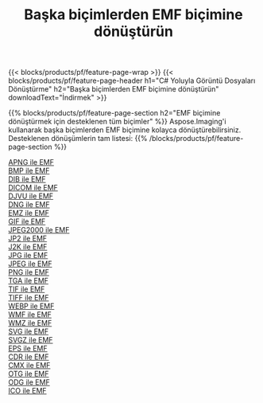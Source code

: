 ﻿---
title: Başka biçimlerden EMF biçimine dönüştürün 
weight: 3920
url: /tr/net/conversion/to/emf 
lang: tr
langdirlevel: 2
locales: zh-hans,ja,it,ru,de,es,fr,nl,id,lt,pl,pt,vi,tr,ko,zh-hant,ar,hi,th,sv,cs,uk,he
description: Aspose.Imaging'i kullanarak başka biçimlerden EMF biçimine kolayca dönüştürebilirsiniz
---

{{< blocks/products/pf/feature-page-wrap >}}
{{< blocks/products/pf/feature-page-header h1="C# Yoluyla Görüntü Dosyaları Dönüştürme" h2="Başka biçimlerden EMF biçimine dönüştürün" downloadText="İndirmek" >}}


{{% blocks/products/pf/feature-page-section  h2="EMF biçimine dönüştürmek için desteklenen tüm biçimler" %}}
Aspose.Imaging'i kullanarak başka biçimlerden EMF biçimine kolayca dönüştürebilirsiniz.
<br/>
Desteklenen dönüşümlerin tam listesi:
{{% /blocks/products/pf/feature-page-section %}}
<div class="container-fluid productfamilypage bg-gray">
    <div class="convertypes bg-gray agp-content section">
        <div class="container">
		<div class="row other-converters">
		    <div class='col-md-2 other-converter remove-lp remove-rp'><a href="/imaging/tr/net/conversion/apng-to-emf" >APNG ile EMF</a></div>
<div class='col-md-2 other-converter remove-lp remove-rp'><a href="/imaging/tr/net/conversion/bmp-to-emf" >BMP ile EMF</a></div>
<div class='col-md-2 other-converter remove-lp remove-rp'><a href="/imaging/tr/net/conversion/dib-to-emf" >DIB ile EMF</a></div>
<div class='col-md-2 other-converter remove-lp remove-rp'><a href="/imaging/tr/net/conversion/dicom-to-emf" >DICOM ile EMF</a></div>
<div class='col-md-2 other-converter remove-lp remove-rp'><a href="/imaging/tr/net/conversion/djvu-to-emf" >DJVU ile EMF</a></div>
<div class='col-md-2 other-converter remove-lp remove-rp'><a href="/imaging/tr/net/conversion/dng-to-emf" >DNG ile EMF</a></div>
<div class='col-md-2 other-converter remove-lp remove-rp'><a href="/imaging/tr/net/conversion/emz-to-emf" >EMZ ile EMF</a></div>
<div class='col-md-2 other-converter remove-lp remove-rp'><a href="/imaging/tr/net/conversion/gif-to-emf" >GIF ile EMF</a></div>
<div class='col-md-2 other-converter remove-lp remove-rp'><a href="/imaging/tr/net/conversion/jpeg2000-to-emf" >JPEG2000 ile EMF</a></div>
<div class='col-md-2 other-converter remove-lp remove-rp'><a href="/imaging/tr/net/conversion/jp2-to-emf" >JP2 ile EMF</a></div>
<div class='col-md-2 other-converter remove-lp remove-rp'><a href="/imaging/tr/net/conversion/j2k-to-emf" >J2K ile EMF</a></div>
<div class='col-md-2 other-converter remove-lp remove-rp'><a href="/imaging/tr/net/conversion/jpg-to-emf" >JPG ile EMF</a></div>
<div class='col-md-2 other-converter remove-lp remove-rp'><a href="/imaging/tr/net/conversion/jpeg-to-emf" >JPEG ile EMF</a></div>
<div class='col-md-2 other-converter remove-lp remove-rp'><a href="/imaging/tr/net/conversion/png-to-emf" >PNG ile EMF</a></div>
<div class='col-md-2 other-converter remove-lp remove-rp'><a href="/imaging/tr/net/conversion/tga-to-emf" >TGA ile EMF</a></div>
<div class='col-md-2 other-converter remove-lp remove-rp'><a href="/imaging/tr/net/conversion/tif-to-emf" >TIF ile EMF</a></div>
<div class='col-md-2 other-converter remove-lp remove-rp'><a href="/imaging/tr/net/conversion/tiff-to-emf" >TIFF ile EMF</a></div>
<div class='col-md-2 other-converter remove-lp remove-rp'><a href="/imaging/tr/net/conversion/webp-to-emf" >WEBP ile EMF</a></div>
<div class='col-md-2 other-converter remove-lp remove-rp'><a href="/imaging/tr/net/conversion/wmf-to-emf" >WMF ile EMF</a></div>
<div class='col-md-2 other-converter remove-lp remove-rp'><a href="/imaging/tr/net/conversion/wmz-to-emf" >WMZ ile EMF</a></div>
<div class='col-md-2 other-converter remove-lp remove-rp'><a href="/imaging/tr/net/conversion/svg-to-emf" >SVG ile EMF</a></div>
<div class='col-md-2 other-converter remove-lp remove-rp'><a href="/imaging/tr/net/conversion/svgz-to-emf" >SVGZ ile EMF</a></div>
<div class='col-md-2 other-converter remove-lp remove-rp'><a href="/imaging/tr/net/conversion/eps-to-emf" >EPS ile EMF</a></div>
<div class='col-md-2 other-converter remove-lp remove-rp'><a href="/imaging/tr/net/conversion/cdr-to-emf" >CDR ile EMF</a></div>
<div class='col-md-2 other-converter remove-lp remove-rp'><a href="/imaging/tr/net/conversion/cmx-to-emf" >CMX ile EMF</a></div>
<div class='col-md-2 other-converter remove-lp remove-rp'><a href="/imaging/tr/net/conversion/otg-to-emf" >OTG ile EMF</a></div>
<div class='col-md-2 other-converter remove-lp remove-rp'><a href="/imaging/tr/net/conversion/odg-to-emf" >ODG ile EMF</a></div>
<div class='col-md-2 other-converter remove-lp remove-rp'><a href="/imaging/tr/net/conversion/ico-to-emf" >ICO ile EMF</a></div>
                </div>
        </div>
    </div>
</div>
<br/>

